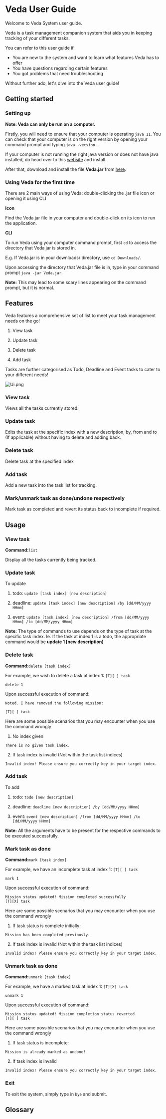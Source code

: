 # Veda User Guide
Welcome to Veda System user guide. 

Veda is a task management companion system that aids you in keeping tracking of your different tasks.

You can refer to this user guide if
* You are new to the system and want to learn what features Veda has to offer
* You have questions regarding certain features
* You got problems that need troubleshooting

Without further ado, let's dive into the Veda user guide!

## Getting started
### Setting up
**Note: Veda can only be run on a computer.**

Firstly, you will need to ensure that your computer is operating `java 11`.
You can check that your computer is on the right version by opening your command prompt and typing `java -version` .

If your computer is not running the right java version or does not have java installed, do head over to this 
[website](https://www.oracle.com/sg/java/technologies/javase/jdk11-archive-downloads.html) and install.

After that, download and install the file **Veda.jar** from [here](https://github.com/Sebtey/ip/releases/tag/A-Release).

### Using Veda for the first time
There are 2 main ways of using Veda: double-clicking the .jar file icon or opening it using CLI

**Icon**

Find the Veda.jar file in your computer and double-click on its icon to run the application.

**CLI**

To run Veda using your computer command prompt, first `cd` to access the directory that Veda.jar is stored in.

E.g. If Veda.jar is in your downloads/ directory, use `cd Downloads/`.

Upon accessing the directory that Veda.jar file is in, type in your command prompt `java -jar Veda.jar`.

**Note:** This may lead to some scary lines appearing on the command prompt, but it is normal.


## Features 
Veda features a comprehensive set of list to meet your task management needs on the go!

1) View task

2) Update task

3) Delete task

4) Add task

Tasks are further categorised as Todo, Deadline and Event tasks to cater to your different needs!

![Ui.png](Ui.png)

### View task

Views all the tasks currently stored.

### Update task

Edits the task at the specific index with a new description, by, from and to (If applicable)
without having to delete and adding back.

### Delete task

Delete task at the specified index

### Add task

Add a new task into the task list for tracking.

### Mark/unmark task as done/undone respectively

Mark task as completed and revert its status back to incomplete if required.


## Usage

### View task

**Command:**`list`

Display all the tasks currently being tracked.


### Update task

To update

1) todo: `update [task index] [new description]`

2) deadline: `update [task index] [new description] /by [dd/MM/yyyy HHmm]`

3) event: `update [task index] [new description] /from [dd/MM/yyyy HHmm] /to [dd/MM/yyyy HHmm]`

**Note:** The type of commands to use depends on the type of task at the specific task index.
Ie. If the task at index 1 is a todo, the appropriate command would be **update 1 [new description]**


### Delete task

**Command:**`delete [task index]`

For example, we wish to delete a task at index 1: `[T][ ] task`
```
delete 1
```

Upon successful execution of command:
```
Noted. I have removed the following mission:

[T][ ] task
```

Here are some possible scenarios that you may encounter when you use the command wrongly

1) No index given
```
There is no given task index.
```

2) If task index is invalid (Not within the task list indices)
```
Invalid index! Please ensure you correctly key in your target index.
```

### Add task

To add

1) todo: `todo [new description]`

2) deadline: `deadline [new description] /by [dd/MM/yyyy HHmm]`

3) event: `event [new description] /from [dd/MM/yyyy HHmm] /to [dd/MM/yyyy HHmm]`

**Note:** All the arguments have to be present for the respective commands to be executed successfully.



### Mark task as done
**Command:**`mark [task index]`

For example, we have an incomplete task at index 1: `[T][ ] task`
```
mark 1
```

Upon successful execution of command:
```
Mission status updated! Mission completed successfully
[T][X] task
```

Here are some possible scenarios that you may encounter when you use the command wrongly

1) If task status is complete initially:
```
Mission has been completed previously.
```

2) If task index is invalid (Not within the task list indices)
```
Invalid index! Please ensure you correctly key in your target index.
```

### Unmark task as done
**Command:**`unmark [task index]`

For example, we have a marked task at index 1: `[T][X] task`
```
unmark 1
```

Upon successful execution of command:
```
Mission status updated! Mission completion status reverted
[T][ ] task
```

Here are some possible scenarios that you may encounter when you use the command wrongly

1) If task status is incomplete:
```
Mission is already marked as undone!
```

2) If task index is invalid
```
Invalid index! Please ensure you correctly key in your target index.
```

### Exit
To exit the system, simply type in `bye` and submit.


## Glossary
